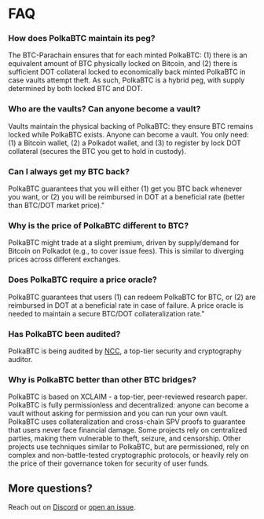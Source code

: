 #  FAQ
### How does PolkaBTC maintain its peg?

The BTC-Parachain ensures that for each minted PolkaBTC: (1) there is an equivalent amount of BTC physically locked on Bitcoin, and (2) there is sufficient DOT collateral locked to economically back minted PolkaBTC in case vaults attempt theft. As such, PolkaBTC is a hybrid peg, with supply determined by both locked BTC and DOT.

### Who are the vaults? Can anyone become a vault?

Vaults maintain the physical backing of PolkaBTC: they ensure BTC remains locked while PolkaBTC exists. Anyone can become a vault. You only need: (1) a Bitcoin wallet, (2) a Polkadot wallet, and (3) to register by lock DOT collateral (secures the BTC you get to hold in custody).

### Can I always get my BTC back?

PolkaBTC guarantees that you will either (1) get you BTC back whenever you want, or (2) you will be reimbursed in DOT at a beneficial rate (better than BTC/DOT market price)."

### Why is the price of PolkaBTC different to BTC?

PolkaBTC might trade at a slight premium, driven by supply/demand for Bitcoin on Polkadot (e.g., to cover issue fees). This is similar to diverging prices across different exchanges.

### Does PolkaBTC require a price oracle?

PolkaBTC guarantees that users (1) can redeem PolkaBTC for BTC, or (2) are reimbursed in DOT at a beneficial rate in case of failure. A price oracle is needed to maintain a secure BTC/DOT collateralization rate."

### Has PolkaBTC been audited?

PolkaBTC is being audited by [NCC](https://www.nccgroup.com/), a top-tier security and cryptography auditor.

### Why is PolkaBTC better than other BTC bridges?

PolkaBTC is based on XCLAIM - a top-tier, peer-reviewed research paper. PolkaBTC is fully permissionless and decentralized: anyone can become a vault without asking for permission and you can run your own vault. PolkaBTC uses collateralization and cross-chain SPV proofs to guarantee that users never face financial damage.  Some projects rely on centralized parties, making them vulnerable to theft, seizure, and censorship. Other projects use techniques similar to PolkaBTC, but are permissioned, rely on complex and non-battle-tested cryptographic protocols, or heavily rely on the price of their governance token for security of user funds.

## More questions?

Reach out on [Discord](https://discord.gg/FUbExrmv) or [open an issue](https://github.com/interlay/polkabtc-docs/issues).
